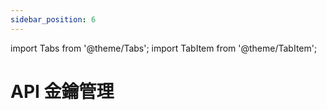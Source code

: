 ```yaml
---
sidebar_position: 6
---
```


import Tabs from '@theme/Tabs';
import TabItem from '@theme/TabItem';

# API 金鑰管理

